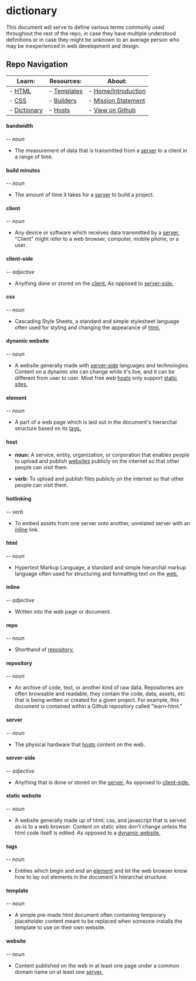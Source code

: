 # dictionary

This document will serve to define various terms commonly used throughout the rest of the repo, in case they have multiple understood definitions or in case they might be unknown to an average person who may be inexperienced in web development and design.

## Repo Navigation

| Learn:                          | Resources:                         | About:
| ------------------------------- | ---------------------------------- | ---------------------------------------------
| - [HTML](html.md)        | - [Templates](../templates/readme.md) | - [Home/Introduction](../)
| - [CSS](css.md)          | - [Builders](builders.md)   | - [Mission Statement](../mission-statement.md)
| - [Dictionary](vocab.md) | - [Hosts](hosts.md)         | - [View on Github](https://github.com/skylestia/make-a-website)

#### **bandwidth**
*-- noun*

- The measurement of data that is transmitted from a [server](#server) to a client in a range of time.

#### **build minutes**
*-- noun*

- The amount of time it takes for a [server](#server) to build a project.

#### **client**
*-- noun*

- Any device or software which receives data transmitted by a [server.](#server) "Client" might refer to a web browser, computer, mobile phone, or a user.

#### **client-side**
*-- adjective*

- Anything done or stored on the [client.](#client) As opposed to [server-side.](#server-side)

#### **css**
*-- noun*

- Cascading Style Sheets, a standard and simple stylesheet language often used for styling and changing the appearance of [html.](#html)

#### **dynamic website**
*-- noun*

- A website generally made with [server-side](#server-side) languages and technologies. Content on a dynamic site can change while it's live, and it can be different from user to user. Most free web [hosts](#host) only support [static sites.](#static-website)

#### **element**
*-- noun*

- A part of a web page which is laid out in the document's hierarchal structure based on its [tags.](#tags)

#### **host**

- **noun:** A service, entity, organization, or corporation that enables people to upload and publish [websites](#website) publicly on the internet so that other people can visit them.

- **verb:** To upload and publish files publicly on the internet so that other people can visit them.

#### **hotlinking**
*-- verb*

- To embed assets from one server onto another, unrelated server with an [inline](#inline) link.

#### **html**
*-- noun*

- Hypertext Markup Language, a standard and simple hierarchal markup language often used for structuring and formatting text on the [web.](#web)

#### **inline**
*-- adjective*

- Written into the web page or document.

#### **repo**
*-- noun*

- Shorthand of [repository.](#repository)

#### **repository**
*-- noun*

- An archive of code, text, or another kind of raw data. Repositories are often browsable and readable, they contain the code, data, assets, etc that is being written or created for a given project. For example, this document is contained within a Github repository called "learn-html."

#### **server**
*-- noun*

- The physical hardware that [hosts](#host) content on the web.

#### **server-side**
*-- adjective*

- Anything that is done or stored on the [server.](#server) As opposed to [client-side.](#client-side)

#### **static website**
*-- noun*

- A website generally made up of html, css, and javascript that is served as-is to a web browser. Content on static sites don't change unless the html code itself is edited. As opposed to a [dynamic website.](#dynamic-website)

#### **tags**
*-- noun*

- Entities which begin and end an [element](#element) and let the web browser know how to lay out elements in the document's hierarchal structure.

#### **template**
*-- noun*

- A simple pre-made html document often containing temporary placeholder content meant to be replaced when someone installs the template to use on their own website.

#### **website**
*-- noun*

- Content published on the web in at least one page under a common domain name on at least one [server.](#server)
